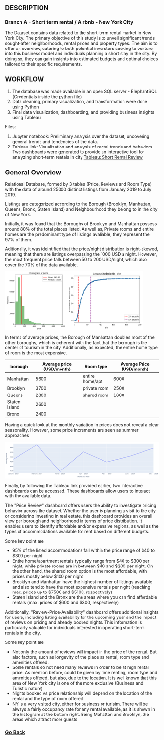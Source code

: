 ## DESCRIPTION

### Branch A - Short term rental / Airbnb - New York City
The Dataset contains data related to the short-term rental market in New York City. The primary objective of this study is to unveil significant trends sought-after neighborhoods, rental prices and property types. The aim is to offer an overview, catering to both potential inverstors seeking to venture into this business model and individuals planning a short stay in the city. By doing so, they can gain insights into estimated budgets and optimal choices tailored to their specific requirements.

## WORKFLOW

1. The database was made available in an open SQL server - ElephantSQL (Credentials inside the python file)
2. Data cleaning, primary visualization, and transformation were done using Python
3. Final data visualization, dashboarding, and providing business insights using Tableau

Files:

1. Jupyter notebook: Preliminary analysis over the dataset, uncovering general trends and tendencies of the data.
2. Tableau link: Visualization and analysis of rental trends and behaviors. Two dashboards were generated to provide an interactive tool for analyzing short-term rentals in city
[Tableau: Short Rental Review](https://public.tableau.com/views/NYcity-ShortRentalReview/PriceReview?:language=en-US&:display_count=n&:origin=viz_share_link)

## General Overview

Relational Database, formed by 3 tables (Price, Reviews and Room Type) with the data of around 25000 distinct listings from January 2019 to July 2019.

Listings are categorized according to the Borough (Brooklyn, Manhattan, Queens, Bronx, Staten Island) and Neighbourhood they belong to in the city of New York. 

Initially, it was found that the Boroughs of Brooklyn and Manhattan possess around 80% of the total places listed. As well as, Private rooms and entire homes are the predominant type of listings avaliable, they represent the 97% of them. 

Aditionally, it was ideintified that the price/night distribution is right-skewed, meaning that there are listings overpassing the 1000 USD a night. However, the most frequent price falls between 50 to 200 USD/night, which also cover the 70% of the data available.

<div style="display:flex; flex-direction: row;">
    <img src="https://raw.githubusercontent.com/luis12pez/Tableau-viz/A---Short-Rental-NYC/Histo-price.png" alt="Histogram-Price" style="width:40%;">
    <img src="https://raw.githubusercontent.com/luis12pez/Tableau-viz/A---Short-Rental-NYC/cumm-distri-price.png" alt="Cumulative-Distribution" style="width:50%;">
</div>

In terms of average prices, the Borough of Manhattan doubles most of the other boroughs, which is coherent with the fact that the borough is the center of tourism in the city. Additionally, as expected, the entire home type of room is the most expensive.

| borough        | Average price (USD/month) | Room type    | Average Price (USD/month) |
|----------------|---------------|-----------------|---------------|
| Manhattan      | 5600   | entire home/apt | 6000   |
| Brooklyn       | 3700   | private room    | 2500   |
| Queens         | 2800   | shared room     | 1600   |
| Staten Island  | 2600   |
| Bronx          | 2400   |

Having a quick look at the monthly variation in prices does not reveal a clear seasonality. However, some price increments are seen as summer approaches 

<div style="display:flex; flex-direction: row;">
    <img src="https://raw.githubusercontent.com/luis12pez/Tableau-viz/A---Short-Rental-NYC/price-variation.png" alt="Price Variation" style="width:100%;">
</div>

Finally, by following the Tableau link provided earlier, two interactive dashboards can be accessed. These dashboards allow users to interact with the available data.

The "Price Review" dashboard offers users the ability to investigate pricing behavior across the dataset. Whether the user is planning a visit to the city or considering investing in real estate, this dashboard provides an overall view per borough and neighborhood in terms of price distribution. It enables users to identify affordable and/or expensive regions, as well as the types of accommodations available for rent based on different budgets.

Some key point are
         
- 95% of the listed accommodations fall within the price range of $40 to $300 per night
- Entire home/apartment rentals typically range from $40 to $300 per night, while private rooms are in between $40 and $200 per night. On the other hand, the shared room option is the most affordable, with prices mostly below $100 per night
- Brooklyn and Manhattan have the highest number of listings available and also tend to have the most expensive rentals per night (reaching max. prices up to $7500 and $5100, respectively)
- Staten Island and the Bronx are the areas where you can find affordable rentals (max. prices of $600 and $300, respectively)
         
Additionally, "Review-Price-Availability" dashboard offers additional insights for users, including listing availability for the upcoming year and the impact of reviews on pricing and already booked nights. This information is particularly valuable for individuals interested in operating short-term rentals in the city.

Some key point are

- Not only the amount of reviews will impact in the price of the rental. But also factors, such as longevity of the place as rental, room type and amenities offered.
- Some rentals do not need many reviews in order to be at high rental price. As mention before, could be given by time renting, room type and amenities offered, but also, due to the location. It is well known that this area of New York city is one of the more exclusive (Business and Turistic nature)
- Nights booked vs price relationship will depend on the location of the rental and the type of room offered
- NY is a very visited city, either for business or turisim. There will be always a fairly occupancy rate for any rental available, as it is shown in the histogram at the bottom right. Being Mahattan and Brooklyn, the areas which attract more guests

### [Go Back](https://github.com/luis12pez/Tableau-viz)
